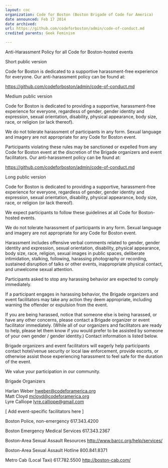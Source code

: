 ```yaml
---
layout: coc
organization: Code for Boston (Boston Brigade of Code for America)
date announced: Feb 17 2014
date archived: 
url: https://github.com/codeforboston/admin/code-of-conduct.md
credited parents: Geek Feminism

---
```


Anti-Harassment Policy for all Code for Boston-hosted events



Short public version

Code for Boston is dedicated to a supportive harassment-free experience for everyone. Our anti-harassment policy can be found at:

https://github.com/codeforboston/admin/code-of-conduct.md



Medium public version

Code for Boston is dedicated to providing a supportive, harassment-free experience for everyone, regardless of gender, gender identity and expression, sexual orientation, disability, physical appearance, body size, race, or religion (or lack thereof).

We do not tolerate harassment of participants in any form. Sexual language and imagery are not appropriate for any Code for Boston event.

Participants violating these rules may be sanctioned or expelled from any Code for Boston event at the discretion of the Brigade organizers and event facilitators. Our anti-harassment policy can be found at:

https://github.com/codeforboston/admin/code-of-conduct.md



Long public version



Code for Boston is dedicated to providing a supportive, harassment-free experience for everyone, regardless of gender, gender identity and expression, sexual orientation, disability, physical appearance, body size, race, or religion (or lack thereof).

We expect participants to follow these guidelines at all Code for Boston-hosted events.

We do not tolerate harassment of participants in any form. Sexual language and imagery are not appropriate for any Code for Boston event.

Harassment includes offensive verbal comments related to gender, gender identity and expression, sexual orientation, disability, physical appearance, body size, race, religion, sexual images in public spaces, deliberate intimidation, stalking, following, harassing photography or recording, sustained disruption of talks or other events, inappropriate physical contact, and unwelcome sexual attention.

Participants asked to stop any harassing behavior are expected to comply immediately.

If a participant engages in harassing behavior, the Brigade organizers and event facilitators may take any action they deem appropriate, including warning the offender or expulsion from the event.

If you are being harassed, notice that someone else is being harassed, or have any other concerns, please contact a Brigade organizer or event facilitator immediately. (While all of our organizers and facilitators are ready to help, please let them know if you would prefer to be assisted by someone of your own gender / gender identity.) Contact information is listed below.

Brigade organizers and event facilitators will eagerly help participants contact hotel/venue security or local law enforcement, provide escorts, or otherwise assist those experiencing harassment to feel safe for the duration of the event.

We value your participation in our community.

Brigade Organizers

Harlan Weber  hweber@codeforamerica.org  
Matt Cloyd    mcloyd@codeforamerica.org  
Lyre Calliope lyre.calliope@gmail.com

[ Add event-specific facilitators here ]

Boston Police, non-emergency
617.343.4200

Boston Emergency Medical Services
617.343.2367

Boston-Area Sexual Assault Resources
http://www.barcc.org/help/services/

Boston-Area Sexual Assault Hotline
800.841.8371

Metro Cab (Local Taxi)
617.782.5500 http://boston-cab.com/